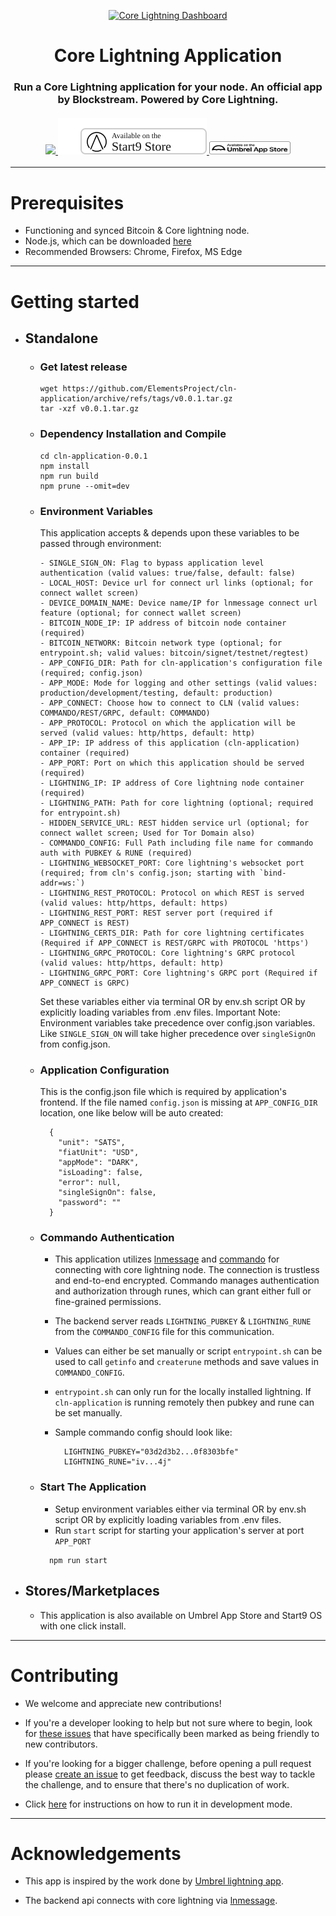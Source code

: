 <p align="center">
  <a href="https://github.com/ElementsProject/cln-application">
    <img src="./.github/images/Dashboard.png" alt="Core Lightning Dashboard">
  </a>
  <h1 align="center">Core Lightning Application</h1>
  <h3 align="center">
    Run a Core Lightning application for your node. An official app by Blockstream. Powered by Core Lightning.
    <br />
    <br />
    <div align="center">
      <a href="https://twitter.com/Blockstream">
        <img src="https://img.shields.io/twitter/follow/blockstream?style=social" style="height: 21px;"/>
      </a>
      <a href="https://marketplace.start9.com">
        <img src="./.github/images/start9-badge-light.svg"/>
      </a>
      <a href="https://apps.umbrel.com/app/core-lightning">
        <img src="./.github/images/umbrel-badge-light.svg" style="width: 130px;height: 21px;"/>
      </a>
    </div>
  </h3>
</p>

---

# Prerequisites
* Functioning and synced Bitcoin & Core lightning node.
* Node.js, which can be downloaded [here](https://nodejs.org/en/download/)
* Recommended Browsers: Chrome, Firefox, MS Edge

---

# Getting started

- ## Standalone
  - ### Get latest release
      ```
      wget https://github.com/ElementsProject/cln-application/archive/refs/tags/v0.0.1.tar.gz
      tar -xzf v0.0.1.tar.gz
      ```

  - ### Dependency Installation and Compile

    ```
    cd cln-application-0.0.1
    npm install
    npm run build
    npm prune --omit=dev
    ```

  - ### Environment Variables
      This application accepts & depends upon these variables to be passed through environment:

      ```
      - SINGLE_SIGN_ON: Flag to bypass application level authentication (valid values: true/false, default: false)
      - LOCAL_HOST: Device url for connect url links (optional; for connect wallet screen)
      - DEVICE_DOMAIN_NAME: Device name/IP for lnmessage connect url feature (optional; for connect wallet screen)
      - BITCOIN_NODE_IP: IP address of bitcoin node container (required)
      - BITCOIN_NETWORK: Bitcoin network type (optional; for entrypoint.sh; valid values: bitcoin/signet/testnet/regtest)
      - APP_CONFIG_DIR: Path for cln-application's configuration file (required; config.json)
      - APP_MODE: Mode for logging and other settings (valid values: production/development/testing, default: production)
      - APP_CONNECT: Choose how to connect to CLN (valid values: COMMANDO/REST/GRPC, default: COMMANDO)
      - APP_PROTOCOL: Protocol on which the application will be served (valid values: http/https, default: http)
      - APP_IP: IP address of this application (cln-application) container (required)
      - APP_PORT: Port on which this application should be served (required)
      - LIGHTNING_IP: IP address of Core lightning node container (required)
      - LIGHTNING_PATH: Path for core lightning (optional; required for entrypoint.sh)
      - HIDDEN_SERVICE_URL: REST hidden service url (optional; for connect wallet screen; Used for Tor Domain also)
      - COMMANDO_CONFIG: Full Path including file name for commando auth with PUBKEY & RUNE (required)
      - LIGHTNING_WEBSOCKET_PORT: Core lightning's websocket port (required; from cln's config.json; starting with `bind-addr=ws:`)
      - LIGHTNING_REST_PROTOCOL: Protocol on which REST is served (valid values: http/https, default: https)
      - LIGHTNING_REST_PORT: REST server port (required if APP_CONNECT is REST)
      - LIGHTNING_CERTS_DIR: Path for core lightning certificates (Required if APP_CONNECT is REST/GRPC with PROTOCOL 'https')
      - LIGHTNING_GRPC_PROTOCOL: Core lightning's GRPC protocol (valid values: http/https, default: http)
      - LIGHTNING_GRPC_PORT: Core lightning's GRPC port (Required if APP_CONNECT is GRPC)
      ```

      Set these variables either via terminal OR by env.sh script OR by explicitly loading variables from .env files.
      Important Note: Environment variables take precedence over config.json variables. Like `SINGLE_SIGN_ON` will take higher precedence over 
      `singleSignOn` from config.json.

  - ### Application Configuration
      This is the config.json file which is required by application's frontend. If the file named `config.json` is missing at `APP_CONFIG_DIR` location, one like below will be auto created:

      ```
        {
          "unit": "SATS",
          "fiatUnit": "USD",
          "appMode": "DARK",
          "isLoading": false,
          "error": null,
          "singleSignOn": false,
          "password": ""
        }
      ```

  - ### Commando Authentication
      - This application utilizes [lnmessage](https://github.com/aaronbarnardsound/lnmessage) and [commando](https://docs.corelightning.org/reference/lightning-commando) for connecting with core lightning node. The connection is trustless and end-to-end encrypted. Commando manages authentication and authorization through runes, which can grant either full or fine-grained permissions. 
      - The backend server reads `LIGHTNING_PUBKEY` & `LIGHTNING_RUNE` from the `COMMANDO_CONFIG` file for this communication. 
      - Values can either be set manually or script `entrypoint.sh` can be used to call `getinfo` and `createrune` methods and save values in `COMMANDO_CONFIG`.
      - `entrypoint.sh` can only run for the locally installed lightning. If `cln-application` is running remotely then pubkey and 
      rune can be set manually.
      - Sample commando config should look like:

        ```
          LIGHTNING_PUBKEY="03d2d3b2...0f8303bfe"
          LIGHTNING_RUNE="iv...4j"
        ```

  - ### Start The Application
      - Setup environment variables either via terminal OR by env.sh script OR by explicitly loading variables from .env files.
      - Run `start` script for starting your application's server at port `APP_PORT`

      ```
        npm run start
      ```

- ## Stores/Marketplaces
  - This application is also available on Umbrel App Store and Start9 OS with one click install.

---

# Contributing

- We welcome and appreciate new contributions!

- If you're a developer looking to help but not sure where to begin, look for [these issues](https://github.com/ElementsProject/cln-application/issues?q=is%3Aissue+is%3Aopen+label%3A%22good+first+issue%22) that have specifically been marked as being friendly to new contributors.

- If you're looking for a bigger challenge, before opening a pull request please [create an issue](https://github.com/ElementsProject/cln-application/issues/new/choose) to get feedback, discuss the best way to tackle the challenge, and to ensure that there's no duplication of work.

- Click [here](./.github/docs/Contributing.md) for instructions on how to run it in development mode.

---

# Acknowledgements

- This app is inspired by the work done by [Umbrel lightning app](https://github.com/getumbrel/umbrel-lightning).

- The backend api connects with core lightning via [lnmessage](https://github.com/aaronbarnardsound/lnmessage).
